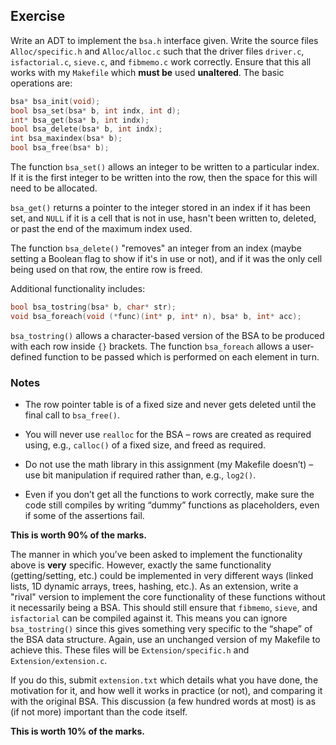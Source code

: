 ## Exercise

Write an ADT to implement the `bsa.h` interface given. Write the source files `Alloc/specific.h` and `Alloc/alloc.c` such that the driver files `driver.c`, `isfactorial.c`, `sieve.c`, and `fibmemo.c` work correctly. Ensure that this all works with my `Makefile` which **must be** used **unaltered**. The basic operations are:

```c
bsa* bsa_init(void);
bool bsa_set(bsa* b, int indx, int d);
int* bsa_get(bsa* b, int indx);
bool bsa_delete(bsa* b, int indx);
int bsa_maxindex(bsa* b);
bool bsa_free(bsa* b);
```

The function `bsa_set()` allows an integer to be written to a particular index. If it is the first integer to be written into the row, then the space for this will need to be allocated.

`bsa_get()` returns a pointer to the integer stored in an index if it has been set, and `NULL` if it is a cell that is not in use, hasn't been written to, deleted, or past the end of the maximum index used.

The function `bsa_delete()` "removes" an integer from an index (maybe setting a Boolean flag to show if it's in use or not), and if it was the only cell being used on that row, the entire row is freed.

Additional functionality includes:

```c
bool bsa_tostring(bsa* b, char* str);
void bsa_foreach(void (*func)(int* p, int* n), bsa* b, int* acc);
```

`bsa_tostring()` allows a character-based version of the BSA to be produced with each row inside `{}` brackets. The function `bsa_foreach` allows a user-defined function to be passed which is performed on each element in turn.

### Notes

- The row pointer table is of a fixed size and never gets deleted until the final call to `bsa_free()`.

- You will never use `realloc` for the BSA – rows are created as required using, e.g., `calloc()` of a fixed size, and freed as required.

- Do not use the math library in this assignment (my Makefile doesn’t) – use bit manipulation if required rather than, e.g., `log2()`.

- Even if you don’t get all the functions to work correctly, make sure the code still compiles by writing “dummy” functions as placeholders, even if some of the assertions fail.

**This is worth 90% of the marks.**

The manner in which you’ve been asked to implement the functionality above is **very** specific. However, exactly the same functionality (getting/setting, etc.) could be implemented in very different ways (linked lists, 1D dynamic arrays, trees, hashing, etc.). As an extension, write a "rival" version to implement the core functionality of these functions without it necessarily being a BSA. This should still ensure that `fibmemo`, `sieve`, and `isfactorial` can be compiled against it. This means you can ignore `bsa_tostring()` since this gives something very specific to the “shape” of the BSA data structure. Again, use an unchanged version of my Makefile to achieve this. These files will be `Extension/specific.h` and `Extension/extension.c`.

If you do this, submit `extension.txt` which details what you have done, the motivation for it, and how well it works in practice (or not), and comparing it with the original BSA. This discussion (a few hundred words at most) is as (if not more) important than the code itself.

**This is worth 10% of the marks.**

